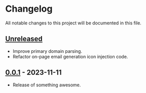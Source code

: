 # Changelog

All notable changes to this project will be documented in this file.

## [Unreleased]

- Improve primary domain parsing.
- Refactor on-page email generation icon injection code.

## [0.0.1] - 2023-11-11

- Release of something awesome.

[unreleased]: https://github.com/irazasyed/email-masker/compare/0.0.1...HEAD
[0.0.1]: https://github.com/irazasyed/email-masker/releases/tag/0.0.1
